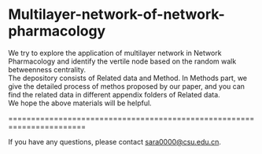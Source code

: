 # Multilayer-network-of-network-pharmacology
We try to explore the application of multilayer network in Network Pharmacology and identify the vertile node based on the random walk betweenness centrality.<br>
The depository consists of Related data and Method. In Methods part, we give the detailed process of methos proposed by our paper, and you can find the related data in different appendix folders of Related data.<br>
We hope the above materials will be helpful.<br>

=======================================================================

If you have any questions, please contact sara0000@csu.edu.cn.<br>
